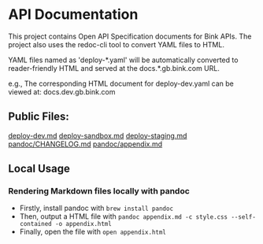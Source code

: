 # API Documentation

This project contains Open API Specification documents for Bink APIs. 
The project also uses the redoc-cli tool to convert YAML files to HTML. 

YAML files named as 'deploy-\*.yaml' will be automatically converted to reader-friendly HTML and served at the docs.\*.gb.bink.com URL.

e.g., The corresponding HTML document for deploy-dev.yaml can be viewed at: docs.dev.gb.bink.com

## Public Files:
[deploy-dev.md](deploy-dev.yaml)
[deploy-sandbox.md](deploy-sandbox.yaml)
[deploy-staging.md](deploy-staging.yaml)
[pandoc/CHANGELOG.md](pandoc/CHANGELOG.md)
[pandoc/appendix.md](pandoc/appendix.md)


## Local Usage

### Rendering Markdown files locally with pandoc

- Firstly, install pandoc with `brew install pandoc`
- Then, output a HTML file with `pandoc appendix.md -c style.css --self-contained -o appendix.html`
- Finally, open the file with `open appendix.html`
